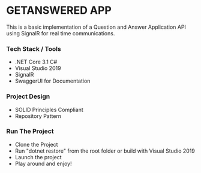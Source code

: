 # GETANSWERED APP #


This is a basic implementation of a Question and Answer Application API using SignalR for real time communications.

### Tech Stack / Tools ###

* .NET Core 3.1 C#
* Visual Studio 2019
* SignalR
* SwaggerUI for Documentation

### Project Design ###

* SOLID Principles Compliant
* Repository Pattern

### Run The Project ###

* Clone the Project
* Run "dotnet restore" from the root folder or build with Visual Studio 2019
* Launch the project
* Play around and enjoy!



